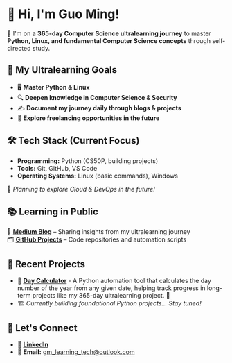 # 👋 Hi, I'm Guo Ming! 

🚀 I'm on a **365-day Computer Science ultralearning journey** to master **Python, Linux, and fundamental Computer Science concepts** through self-directed study.

## 🎯 My Ultralearning Goals
- 🖥️ **Master Python & Linux**
- 🔍 **Deepen knowledge in Computer Science & Security**
- ✍️ **Document my journey daily through blogs & projects**
- 🌱 **Explore freelancing opportunities in the future**

## 🛠️ Tech Stack (Current Focus)
- **Programming:** Python (CS50P, building projects)
- **Tools:** Git, GitHub, VS Code
- **Operating Systems:** Linux (basic commands), Windows

📌 *Planning to explore Cloud & DevOps in the future!*

## 📚 Learning in Public
🔗 **[Medium Blog](https://medium.com/@gmlearnstech)** – Sharing insights from my ultralearning journey  
🗂️ **[GitHub Projects](https://github.com/guoming-dev?tab=repositories)** – Code repositories and automation scripts  

## 🌱 Recent Projects
- 📆 **[Day Calculator](https://github.com/guoming-dev/day-calculator)** - A Python automation tool that calculates the day number of the year from any given date, helping track progress in long-term projects like my 365-day ultralearning project. 🚀
- 🏗️ *Currently building foundational Python projects... Stay tuned!*

## 💬 Let's Connect
- 🔗 **[LinkedIn](https://www.linkedin.com/in/guo-ming-loh/)**
- 📧 **Email:** [gm_learning_tech@outlook.com](mailto:gm_learning_tech@outlook.com)
